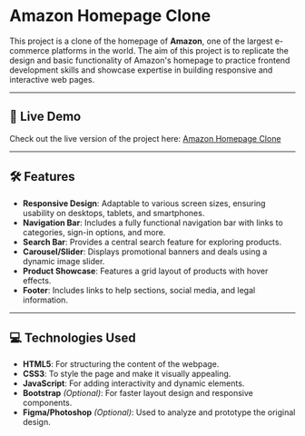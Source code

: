 # Amazon Homepage Clone

This project is a clone of the homepage of **Amazon**, one of the largest e-commerce platforms in the world. The aim of this project is to replicate the design and basic functionality of Amazon's homepage to practice frontend development skills and showcase expertise in building responsive and interactive web pages.

---

## 🚀 Live Demo
Check out the live version of the project here: [Amazon Homepage Clone](https://harsh-hsy.github.io/Amazon-Homepage-Clone/)  

---

## 🛠️ Features

- **Responsive Design**: Adaptable to various screen sizes, ensuring usability on desktops, tablets, and smartphones.
- **Navigation Bar**: Includes a fully functional navigation bar with links to categories, sign-in options, and more.
- **Search Bar**: Provides a central search feature for exploring products.
- **Carousel/Slider**: Displays promotional banners and deals using a dynamic image slider.
- **Product Showcase**: Features a grid layout of products with hover effects.
- **Footer**: Includes links to help sections, social media, and legal information.

---

## 💻 Technologies Used

- **HTML5**: For structuring the content of the webpage.
- **CSS3**: To style the page and make it visually appealing.
- **JavaScript**: For adding interactivity and dynamic elements.
- **Bootstrap** *(Optional)*: For faster layout design and responsive components.
- **Figma/Photoshop** *(Optional)*: Used to analyze and prototype the original design.
